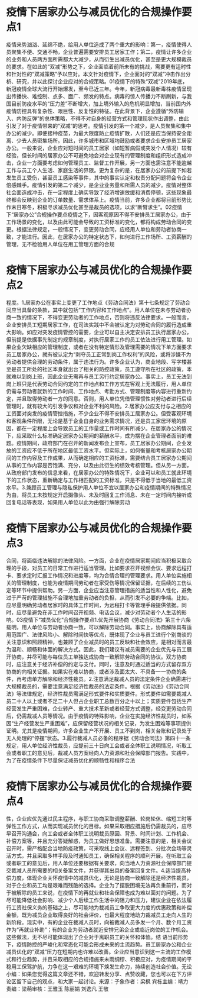 # 疫情下居家办公与减员优化的合规操作要点1

疫情来势汹汹、延绵不绝，给用人单位造成了两个重大的影响：第一，疫情使得人员聚集不便、交通不畅，企业普遍需要安排员工居家工作；第二，疫情让许多企业的业务和人员两方面所需都大大减少，从而衍生出减员优化，甚至是更大规模裁员的要求。在如此的“双减”形势之下，企业面临着前所未有的挑战，需要更有适时性和针对性的“双减策略”予以应对。本文针对疫情下，企业面对的“双减”冲击作出分析、研究，并以此探讨企业应对的合规策略。01疫情下的特殊“双减”2019年底，新冠疫情全球大流行开始爆发，至今已近三年。今年，新冠病毒最新毒株疫情呈现出传播快、难控制、点多、面广、频发的特点。病毒的惊人传播力不断刷新，与我国目前防疫水平的“压力差”不断增大，加上境外输入的危机明显增加，当前国内外疫情防控具有复杂性、艰巨性、反复性的特征。在此背景下，企业遵循“外防输入、内防反弹”的总体策略，不得不对自身的经营方式和管理现状作出调整，由此引发了对于疫情带来的“双减”的思考。疫情引发的第一个减少，是人员聚集和集中办公的减少。即便接种疫苗，为最大限度防止疫情扩散，人们还是应当保持安全距离、少去人员密集场所。因此，许多城市和区域均鼓励或者要求企业安排员工居家办公。一般来说，企业应对短时间的员工居家（如短暂病假或突发个人情况）较有经验，但长时间的居家办公不可避免地会对企业现有的管理制度和组织形式造成冲击，企业一方面要考虑如何管理员工、监督工作开展，另一方面也需注意不能逾越工作与员工个人生活、家庭生活的界限。更为复杂的是，在居家办公的前提下如若发生员工受伤，甚至员工感染等事件，其中的事实认定和权责分配问题将会令企业倍感棘手。疫情引发的第二个减少，是企业业务量和所需人员的减少。疫情对整体社会面造成冲击，在一定程度上确实导致了经济增速放缓和消费停顿，这些现象最终都会反映到企业的订单数量、需求体系上。疫情当前，许多企业都将目前形势比作末日寒冬，积极寻求减员优化甚至是裁员的选项，以求“断臂求生”。02疫情下“居家办公”合规操作要点疫情之下，因客观原因不得不安排员工居家办公，由于工作场景的变化，以及由此可能会导致的工资标准的变化，都将构成劳动合同的变更。根据法律规定，一般情况下，变更劳动合同，应经用人单位和劳动者协商一致，才能进行。因此，在居家办公的特定状态下，如何进行工作场所、工资薪酬的管理，无不检验用人单位在用工管理方面的合规

# 疫情下居家办公与减员优化的合规操作要点2

程度。1.居家办公在事实上变更了工作地点《劳动合同法》第十七条规定了劳动合同应当具备的条款，其中就包括“工作内容和工作地点”。用人单位在未与劳动者协商一致的情况下，不得变更劳动者的工作地点，否则将违反法律要求。一般而言，企业安排员工短期居家工作，在司法实践中不会被认定为对劳动合同的履行造成重大影响。如应对突发疫情管控的需要，企业可以自主决定安排员工执行居家办公，但前提是依据事先制定的规章制度，对执行居家工作的员工依法进行用工管理。如果企业欠缺相应的管理制度，或者在没有特定情形及管理需要的情况下单方面要求员工居家办公，就有被认定为“剥夺员工正常到岗工作权利”的风险，或将涉嫌不为劳动者提供合理的劳动条件，属于违法行为。许多企业认为，商业地段、写字楼甚至是员工所处的社区本身就出台了相关的防控政策，员工遵守所在社区的政策，本就难以到岗上班，因此企业无需再与员工另行约定居家办公。事实上，员工无法到岗上班只是代表劳动合同约定的工作地点和工作方式在客观上无法履行，用人单位仍需与劳动者就新的工作时间、工作地点、考勤方式、管理制度等内容进行重新约定，并且取得劳动者一方的同意。否则，用人单位凭借管理惯性对劳动者进行后续管理时，就有较大的引发争议和对企业不利的风险。2.居家办公应支付与之相应的工资面对突发的疫情管控措施，不少企业不得不安排员工居家办公。但受客观环境和客观条件所限，无论是基于企业自身的业务需求情况，还是员工家居环境的原因，都在一定程度上会导致员工的工作量或工作时间有所减少。在居家办公的情况下，应采取什么标准确定居家办公期间的薪酬水平，成为摆在企业管理者面前的难题。疫情期间，政府部门在召开的新闻发布会上宣布，员工居家办公期间，企业发放的工资应不低于所在地区最低工资水平。但实际上，如何衡量和考核居家办公期间的工作内容及工作成果，从而确定相应的工资标准，需要结合员工居家办公期间从事的工作内容是否饱满、充分，以及由此衍生的绩效考核管理。但从另一方面，从政府部门发布的信息来看，在居家办公的特殊情况下，企业可以和员工就此环境下的工作状态，重新确定与工作相匹配的工资标准，只是不得低于当地的最低工资水平。3.兼顾员工管理与隐私保护用人单位不宜以居家办公和疫情期间的特殊情况为由，将员工未按规定开启摄像头、未及时回复工作消息、未在一定时间内接听或回复电话等表现，如果用人单位以此为由强行解除劳动

# 疫情下居家办公与减员优化的合规操作要点3

合同，将面临违法解除的法律风险。一方面，企业在疫情居家期间应当积极采取合理的手段，对员工的日常工作进行适当管理。比如要求召开视频会议、要求远程打卡、要求定时汇报工作情况和进度等，均为合情合理的管理要求。用人单位实施相关的管理制度，也能为疫情期间劳动者在家受伤等情况保留证据，在后续的工伤认定等环节中提供帮助。另一方面，企业应当注意管理措施的适当性和人性化，避免过于严苛的管理措施不合理地加重劳动者的负担，从而引发不必要的争端。比如，应尽量明确劳动者居家时的具体工作时间，为远程打卡等管理手段提供依据。同时，应尽量避免在非工作时间召开视频、电话会议，减少对劳动者个人生活的影响。03疫情下“减员优化”合规操作要点1.优先开展协商《劳动合同法》第三十六条载明，用人单位与劳动者协商一致，可以解除劳动合同。事实上，协商解除具有适用范围广、法律风险小、解除时间快等优点，既体现了企业与员工进行个别商谈的关注意识和照顾精神，也兼顾了企业减员时的员工反映和社会效应，是相对而言最为温和、顺畅和体面的解决方式。因此，我们建议有减员需要的企业优先与员工展开协商，并尽可能与每位员工单独达成协商一致解除劳动合同的协议。双方协商时，应注意关于经济补偿的约定与支付。同时，注意及时通过适当的方式留存双方协商的向相关证据。如果实在难以协商，或者涉及面太大、不具备一一协商的条件，再考虑单方解除和经济性裁员。2.注意满足裁减人员的法定条件企业确需进行大规模裁员的，需要注意满足经济性裁员的法定条件。根据《劳动法》《劳动合同法》等法律规定，经济性裁员需满足形式要件和实质要件。形式要件如需要裁减人员二十人以上或者不足二十人但占企业职工总数百分之十以上；实质要件包括生产经营发生严重困难，企业转产、重大技术革新或者经营方式调整，经变更劳动合同后，仍需裁减人员等情况。由于疫情的特殊影响，企业在实施经济性裁员时，如系因“生产经营发生严重困难”，应保留经营状况的相关记录，为发生困难等事项提供证明。尤其是疫情期间，许多企业生产不开展、员工不到岗，相关台账和记录处于无人处理的“停摆”状态。3.履行裁减人员必备的程序据《劳动合同法》第四十一条规定，用人单位经济性裁员，应提前三十日向工会或者全体职工说明情况，听取工会或者职工的意见后，裁减人员方案经向人力资源和社会保障部门报告。实践中，为了在疫情条件下尽量保证减员优化的顺畅性和程序合法

# 疫情下居家办公与减员优化的合规操作要点4

性，企业应优先通过民主程序，与职工协商采取调整薪酬、轮岗轮休、缩短工时等弹性工作方式，从而实现减员优化的目标。如果采取相应措施后仍需裁员的，应尽早召开沟通会，向工会或者全体职工说明裁员原因、背景、时间计划、工作机会、补偿方案等，并且充分答疑解惑，为员工做好思想准备。需要注意的是，相关会议召开时，需严格配合当地防疫政策，可采取线上会议、远程签到、分批次会场等灵活方式，并且采取多样手段及时通知员工，确保相关程序的顺利开展。在听取工会或者职工的意见后，用人单位还要根据有关要求，向当地人力资源社会保障部门提交裁减人员所需要的相关备案文件，并获得其出具的备案回复文件。4.适当提高补偿力度，体现企业关怀疫情中的减员优化，无论是协商一致解除还是经济性裁员，对于企业和员工均是艰难而残酷的选择。企业为了摆脱困境无法再负重前行，而对于被解除的员工来说，在疫情下的再就业和社会保障也成为难以面对的问题。为了尽可能降低社会影响、减少个人后续工作生活中的阻力和压力，建议企业在依法履行工资社保义务的基础之上，尽可能地为裁减员工争取更大力度的优惠政策和补偿金额，既为减员企业取得良好的社会评价，也最大程度地助力裁减员工走向人生的新阶段。现实中，有的企业在裁减人员时，向被裁减人员多发一个月、数个月工资作为“再就业补助”；有的企业为劳动者就近安排兄弟企业或临近岗位的工作机会。这些做法，无不尽可能体现出了企业对于离职员工的关怀和体恤。结 语当前形势下，疫情防控的严峻化和常态化可能会形成未来的主流趋势。员工居家办公和企业减员优化的“双减”压力在短期内也许难以改善。企业应当意识到这一主流的工作模式和行业趋势，并且采取相应的合规措施来未雨绸缪、积极应对，为疫情期间的平稳用工保驾护航，力争在这一艰难的环境下焕发生命力，持续创造社会价值。无讼小编：如果您觉得这篇文章还不错，欢迎转发分享、点赞收藏，您也可以在下方评论区留下自己的观点，和大家一起讨论。来源：子象作者：梁枫 宾栋主编：靖力责编：梁萌审核：王雅玉 陈丽娟 刘逸凡 王敬

